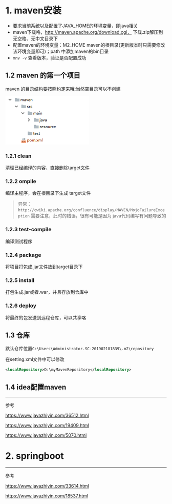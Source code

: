 # 1. maven安装

- 要求当前系统以及配置了JAVA_HOME的环境变量，即java相关
- maven下载咯，http://maven.apache.org/download.cgi， 下载.zip解压到无空格、无中文目录下
- 配置maven的环境变量：M2_HOME maven的根目录(更新版本时只需要修改该环境变量即可)；path 中添加maven的bin目录
- `mnv -v` 查看版本，验证是否配置成功

## 1.2 maven 的第一个项目

maven 的目录结构要按照约定来哦;当然空目录可以不创建

![maven约定的目录结构](img/01.jpg)

### 1.2.1 clean

清理已经编译的内容，直接删除target文件

### 1.2.2 ompile

编译主程序，会在根目录下生成 target文件

>异常：`http://cwiki.apache.org/confluence/display/MAVEN/MojoFailureException`
>需要注意，此时的错误，很有可能是因为 java代码编写有问题导致的

### 1.2.3 test-compile

编译测试程序

### 1.2.4 package

将项目打包成.jar文件放到target目录下

### 1.2.5 install

打包生成.jar或者.war，并且存放到仓库中

### 1.2.6 deploy

将最终的包发送到远程仓库，可以共享咯

## 1.3 仓库

默认仓库位置`C:\Users\Administrator.SC-201902181839\.m2\repository`

在setting.xml文件中可以修改

```xml
<localRepository>D:\myMavenRepository</localRepository>
```

## 1.4 idea配置maven


---
参考

https://www.javazhiyin.com/36512.html

https://www.javazhiyin.com/19409.html

https://www.javazhiyin.com/5070.html

# 2. springboot






---
参考

https://www.javazhiyin.com/33614.html

https://www.javazhiyin.com/18537.html